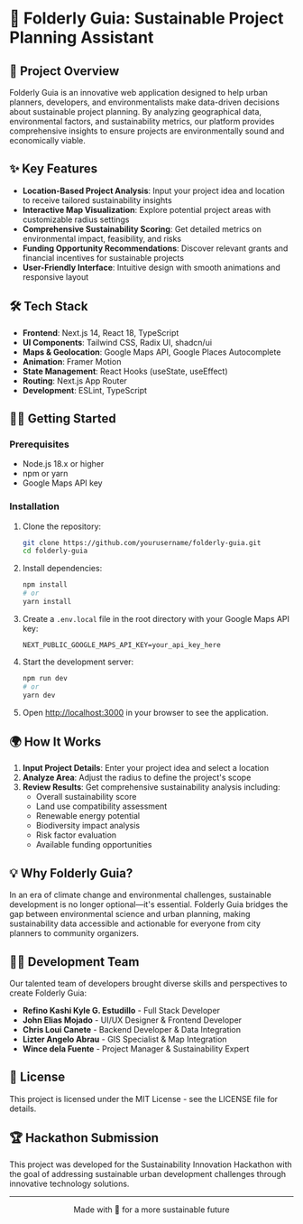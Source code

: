 # 🌱 Folderly Guia: Sustainable Project Planning Assistant

## 🚀 Project Overview

Folderly Guia is an innovative web application designed to help urban planners, developers, and environmentalists make data-driven decisions about sustainable project planning. By analyzing geographical data, environmental factors, and sustainability metrics, our platform provides comprehensive insights to ensure projects are environmentally sound and economically viable.

## ✨ Key Features

- **Location-Based Project Analysis**: Input your project idea and location to receive tailored sustainability insights
- **Interactive Map Visualization**: Explore potential project areas with customizable radius settings
- **Comprehensive Sustainability Scoring**: Get detailed metrics on environmental impact, feasibility, and risks
- **Funding Opportunity Recommendations**: Discover relevant grants and financial incentives for sustainable projects
- **User-Friendly Interface**: Intuitive design with smooth animations and responsive layout

## 🛠️ Tech Stack

- **Frontend**: Next.js 14, React 18, TypeScript
- **UI Components**: Tailwind CSS, Radix UI, shadcn/ui
- **Maps & Geolocation**: Google Maps API, Google Places Autocomplete
- **Animation**: Framer Motion
- **State Management**: React Hooks (useState, useEffect)
- **Routing**: Next.js App Router
- **Development**: ESLint, TypeScript

## 🏃‍♂️ Getting Started

### Prerequisites

- Node.js 18.x or higher
- npm or yarn
- Google Maps API key

### Installation

1. Clone the repository:
   ```bash
   git clone https://github.com/yourusername/folderly-guia.git
   cd folderly-guia
   ```

2. Install dependencies:
   ```bash
   npm install
   # or
   yarn install
   ```

3. Create a `.env.local` file in the root directory with your Google Maps API key:
   ```
   NEXT_PUBLIC_GOOGLE_MAPS_API_KEY=your_api_key_here
   ```

4. Start the development server:
   ```bash
   npm run dev
   # or
   yarn dev
   ```

5. Open [http://localhost:3000](http://localhost:3000) in your browser to see the application.

## 🌍 How It Works

1. **Input Project Details**: Enter your project idea and select a location
2. **Analyze Area**: Adjust the radius to define the project's scope
3. **Review Results**: Get comprehensive sustainability analysis including:
   - Overall sustainability score
   - Land use compatibility assessment
   - Renewable energy potential
   - Biodiversity impact analysis
   - Risk factor evaluation
   - Available funding opportunities

## 💡 Why Folderly Guia?

In an era of climate change and environmental challenges, sustainable development is no longer optional—it's essential. Folderly Guia bridges the gap between environmental science and urban planning, making sustainability data accessible and actionable for everyone from city planners to community organizers.

## 👨‍💻 Development Team

Our talented team of developers brought diverse skills and perspectives to create Folderly Guia:

- **Refino Kashi Kyle G. Estudillo** - Full Stack Developer
- **John Elias Mojado** - UI/UX Designer & Frontend Developer
- **Chris Loui Canete** - Backend Developer & Data Integration
- **Lizter Angelo Abrau** - GIS Specialist & Map Integration
- **Wince dela Fuente** - Project Manager & Sustainability Expert

## 📝 License

This project is licensed under the MIT License - see the LICENSE file for details.

## 🏆 Hackathon Submission

This project was developed for the Sustainability Innovation Hackathon with the goal of addressing sustainable urban development challenges through innovative technology solutions.

---

<p align="center">Made with 💚 for a more sustainable future</p>

